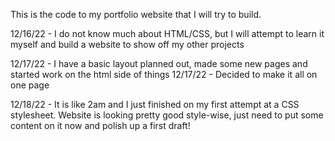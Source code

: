 This is the code to my portfolio website that I will try to build.

12/16/22 - I do not know much about HTML/CSS, but I will attempt to learn it myself and build a website to show off my other projects

12/17/22 - I have a basic layout planned out, made some new pages and started work on the html side of things
12/17/22 - Decided to make it all on one page

12/18/22 - It is like 2am and I just finished on my first attempt at a CSS stylesheet. Website is looking pretty good style-wise, just need to put some content on it now and polish up a first draft!